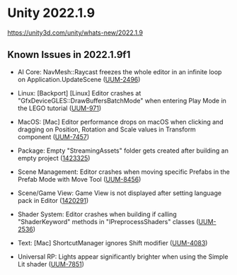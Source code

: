 # Unity 2022.1.9
https://unity3d.com/unity/whats-new/2022.1.9

## Known Issues in 2022.1.9f1

<ul>
<li><p>AI Core: NavMesh::Raycast freezes the whole editor in an infinite loop on Application.UpdateScene (<a href="https://issuetracker.unity3d.com/issues/navmesh-raycast-freezes-the-whole-editor-in-an-infinite-loop-on-application-dot-updatescene">UUM-2496</a>)</p></li>
<li><p>Linux: [Backport] [Linux] Editor crashes at "GfxDeviceGLES::DrawBuffersBatchMode" when entering Play Mode in the LEGO tutorial (<a href="https://issuetracker.unity3d.com/issues/backport-linux-editor-crashes-at-gfxdevicegles-drawbuffersbatchmode-when-entering-play-mode-in-the-lego-tutorial">UUM-971</a>)</p></li>
<li><p>MacOS: [Mac] Editor performance drops on macOS when clicking and dragging on Position, Rotation and Scale values in Transform component  (<a href="https://issuetracker.unity3d.com/issues/mac-editor-performance-drops-on-macos-when-clicking-and-dragging-on-position-rotation-and-scale-values-in-transform-component">UUM-7457</a>)</p></li>
<li><p>Package: Empty "StreamingAssets" folder gets created after building an empty project (<a href="https://issuetracker.unity3d.com/issues/empty-streamingassets-folder-gets-created-after-building-an-empty-project">1423325</a>)</p></li>
<li><p>Scene Management: Editor crashes when moving specific Prefabs in the Prefab Mode with Move Tool (<a href="https://issuetracker.unity3d.com/issues/editor-crashes-when-moving-specific-prefabs-in-the-prefab-mode-with-move-tool">UUM-8456</a>)</p></li>
<li><p>Scene/Game View: Game View is not displayed after setting language pack in Editor (<a href="https://issuetracker.unity3d.com/issues/gameview-is-not-displayed-after-setting-language-pack-in-unityeditor">1420291</a>)</p></li>
<li><p>Shader System: Editor crashes when building if calling "ShaderKeyword" methods in "IPreprocessShaders" classes (<a href="https://issuetracker.unity3d.com/issues/editor-crashes-when-building-if-calling-shaderkeyword-methods-in-ipreprocessshaders-classes">UUM-2536</a>)</p></li>
<li><p>Text: [Mac] ShortcutManager ignores Shift modifier (<a href="https://issuetracker.unity3d.com/issues/mac-shortcutmanager-ignores-shift-modifier-1">UUM-4083</a>)</p></li>
<li><p>Universal RP: Lights appear significantly brighter when using the Simple Lit shader  (<a href="https://issuetracker.unity3d.com/issues/lights-appear-significantly-brighter-when-using-the-simple-lit-shader">UUM-7851</a>)</p></li>
</ul>
